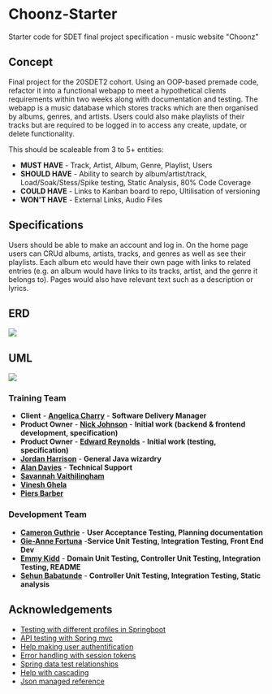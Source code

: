 # Choonz-Starter

Starter code for SDET final project specification - music website "Choonz"

## Concept

Final project for the 20SDET2 cohort. Using an OOP-based premade code, refactor it into a functional webapp to meet a hypothetical clients requirements within two weeks along with documentation and testing. The webapp is a music database which stores tracks which are then organised by albums, genres, and artists. Users could also make playlists of their tracks but are required to be logged in to access any create, update, or delete functionality.

This should be scaleable from 3 to 5+ entities:

- **MUST HAVE** - Track, Artist, Album, Genre, Playlist, Users
- **SHOULD HAVE** - Ability to search by album/artist/track, Load/Soak/Stess/Spike testing, Static Analysis, 80% Code Coverage
- **COULD HAVE** - Links to Kanban board to repo, Ultilisation of versioning
- **WON'T HAVE** - External Links, Audio Files

## Specifications

Users should be able to make an account and log in. On the home page users can CRUd albums, artists, tracks, and genres as well as see their playlists. Each album etc would have their own page with links to related entries (e.g. an album would have links to its tracks, artist, and the genre it belongs to). Pages would also have relevant text such as a description or lyrics.

## ERD

![](https://cdn.discordapp.com/attachments/761214563660070922/822268595219464192/CGP_ERD_FINAL.png)

## UML

![](https://cdn.discordapp.com/attachments/761214563660070922/822268579692281937/CGP_UML_FINAL.png)

### Training Team

- **Client** - [**Angelica Charry**](https://github.com/acharry) - **Software Delivery Manager**
- **Product Owner** - [**Nick Johnson**](https://github.com/nickrstewarttds) - **Initial work (backend & frontend development, specification)**
- **Product Owner** - [**Edward Reynolds**](https://github.com/Edrz-96) - **Initial work (testing, specification)**
- [**Jordan Harrison**](https://github.com/JHarry444) - **General Java wizardry**
- [**Alan Davies**](https://github.com/MorickClive) - **Technical Support**
- [**Savannah Vaithilingham**](https://github.com/savannahvaith)
- [**Vinesh Ghela**](https://github.com/vineshghela)
- [**Piers Barber**](https://github.com/PCMBarber)

### Development Team

- [**Cameron Guthrie**](https://github.com/CGuthrieQA) - **User Acceptance Testing, Planning documentation**
- [**Gie-Anne Fortuna**](https://github.com/giefortunaQA) -**Service Unit Testing, Integration Testing, Front End Dev**
- [**Emmy Kidd**](https://github.com/ekiddqa) - **Domain Unit Testing, Controller Unit Testing, Integration Testing, README**
- [**Sehun Babatunde**](https://github.com/SehunB-QA) - **Controller Unit Testing, Integration Testing, Static analysis**

## Acknowledgements

- [Testing with different profiles in Springboot](https://stackoverflow.com/questions/52077711/spring-boot-test-execute-different-sql-scripts-in-tests-depending-on-the-active)
- [API testing with Spring mvc](https://www.baeldung.com/oauth-api-testing-with-spring-mvc)
- [Help making user authentification](https://gomakethings.com/using-oauth-with-fetch-in-vanilla-js/)
- [Error handling with session tokens](https://www.telerik.com/blogs/what-is-json-how-to-handle-unexpected-token-error#:~:text=%E2%80%9CUnexpected%20token%20%3C%20in%20JSON%20at,it%20is%20parsed%20to%20JSON)
- [Spring data test relationships](https://www.baeldung.com/spring-data-rest-relationships)
- [Help with cascading](https://stackoverflow.com/questions/13027214/what-is-the-meaning-of-the-cascadetype-all-for-a-manytoone-jpa-association)
- [Json managed reference](https://www.logicbig.com/tutorials/misc/jackson/json-managed-reference.html)